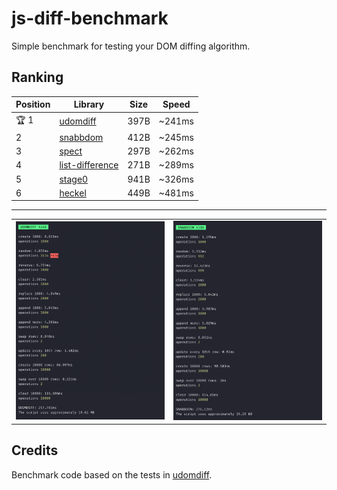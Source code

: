 # js-diff-benchmark

Simple benchmark for testing your DOM diffing algorithm.

## Ranking

| Position | Library | Size | Speed |
| --- | --- | --- | --- |
| 🏆 1 | [udomdiff](https://github.com/WebReflection/udomdiff) | 397B | ~241ms |
| 2 | [snabbdom](https://github.com/snabbdom/snabbdom) | 412B | ~245ms |
| 3 | [spect](https://github.com/spectjs/spect) | 297B | ~262ms |
| 4 | [list-difference](https://github.com/paldepind/list-difference/) | 271B | ~289ms |
| 5 | [stage0](https://github.com/Freak613/stage0) | 941B | ~326ms |
| 6 | [heckel](https://johnresig.com/projects/javascript-diff-algorithm/) | 449B | ~481ms |

---

<table>
  <tr>
    <td><img src="assets/Screen Shot 2020-04-15 at 9.22.21 AM.png" width=415></td>
    <td><img src="assets/Screen Shot 2020-04-15 at 9.22.29 AM.png" width=415></td>
  </tr>
 </table>

## Credits

Benchmark code based on the tests in [udomdiff](https://github.com/WebReflection/udomdiff).

